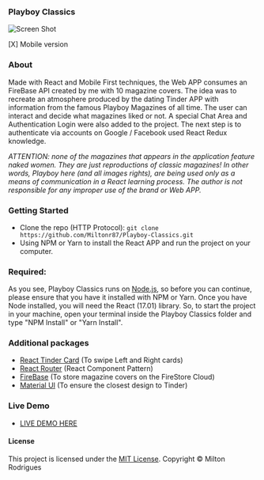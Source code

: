 ### Playboy Classics

![Screen Shot](https://github.com/Miltonr87/Playboy-Classics/blob/main/playboy.png)

[X] Mobile version

### About

Made with React and Mobile First techniques, the Web APP consumes an FireBase API created by me with 10 magazine covers. The idea was to recreate an atmosphere produced by the dating Tinder APP with information from the famous Playboy Magazines of all time. The user can interact and decide what magazines liked or not. A special Chat Area and Authentication Login were also added to the project. The next step is to authenticate via accounts on Google / Facebook used React Redux knowledge. 

_*ATTENTION: none of the magazines that appears in the application feature naked women. They are just reproductions of classic magazines! In other words, Playboy here (and all images rights), are being used only as a means of communication in a React learning process. The author is not responsible for any improper use of the brand or Web APP.*_

### Getting Started

- Clone the repo (HTTP Protocol): ```git clone https://github.com/Miltonr87/Playboy-Classics.git```
- Using NPM or Yarn to install the React APP and run the project on your computer. 

### Required:

As you see, Playboy Classics runs on [Node.js](https://nodejs.org/), so before you can continue, please ensure that you have it installed with NPM or Yarn. Once you have Node installed, you will need the React (17.01) library. So, to start the project in your machine, open your terminal inside the Playboy Classics folder and type "NPM Install" or "Yarn Install".

### Additional packages
- [React Tinder Card](https://github.com/3DJakob/react-tinder-card) (To swipe Left and Right cards)
- [React Router](https://reactrouter.com/) (React Component Pattern)
- [FireBase](https://firebase.google.com/) (To store magazine covers on the FireStore Cloud)
- [Material UI](https://material-ui.com/pt/) (To ensure the closest design to Tinder)

### Live Demo 

- [LIVE DEMO HERE](https://playboy-classics.miltonr87.vercel.app/)

#### License

This project is licensed under the [MIT License](https://magno.mit-license.org/2018). Copyright © Milton Rodrigues
